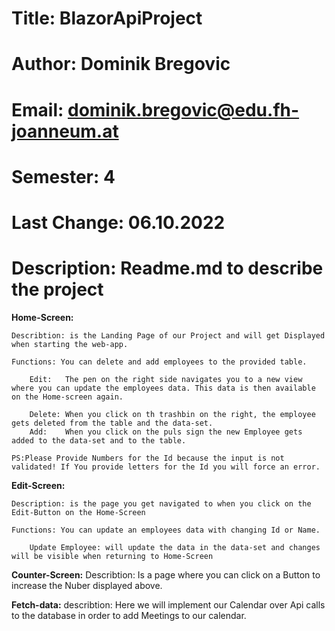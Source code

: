 # Title:            BlazorApiProject
# Author:           Dominik Bregovic
# Email:            dominik.bregovic@edu.fh-joanneum.at
# Semester:         4
# Last Change:      06.10.2022
# Description:      Readme.md to describe the project

**Home-Screen:**

	Describtion: is the Landing Page of our Project and will get Displayed when starting the web-app.

	Functions: You can delete and add employees to the provided table.

		Edit:	The pen on the right side navigates you to a new view where you can update the employees data. This data is then available on the Home-screen again.

		Delete: When you click on th trashbin on the right, the employee gets deleted from the table and the data-set.
		Add:	When you click on the puls sign the new Employee gets added to the data-set and to the table.
	
	PS:Please Provide Numbers for the Id because the input is not validated! If You provide letters for the Id you will force an error.


**Edit-Screen:**

	Description: is the page you get navigated to when you click on the Edit-Button on the Home-Screen

	Functions: You can update an employees data with changing Id or Name.
		
		Update Employee: will update the data in the data-set and changes will be visible when returning to Home-Screen



**Counter-Screen:**
	Describtion: Is a page where you can click on a Button to increase the Nuber displayed above.


**Fetch-data:**
	describtion: Here we will implement our Calendar over Api calls to the database in order to add Meetings to our calendar.

